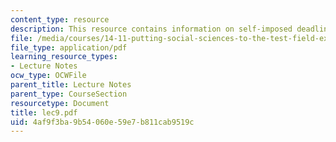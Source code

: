 ```yaml
---
content_type: resource
description: This resource contains information on self-imposed deadlines and commitments.
file: /media/courses/14-11-putting-social-sciences-to-the-test-field-experiments-in-economics-spring-2006/4af9f3ba9b54060e59e7b811cab9519c_lec9.pdf
file_type: application/pdf
learning_resource_types:
- Lecture Notes
ocw_type: OCWFile
parent_title: Lecture Notes
parent_type: CourseSection
resourcetype: Document
title: lec9.pdf
uid: 4af9f3ba-9b54-060e-59e7-b811cab9519c
---
```

